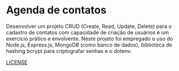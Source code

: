 # Agenda de contatos
Desenvolver um projeto CRUD (Create, Read, Update, Delete) para o cadastro de contatos com capacidade de criação de usuários é um exercício prático e envolvente. Neste projeto foi empregado o uso do Node.js, Express.js, MongoDB (como banco de dados), biblioteca de hashing bcrypt para criptografar senhas e o dotenv.

[LICENSE](https://github.com/Fernandosantos0/Agenda/blob/main/LICENSE)
